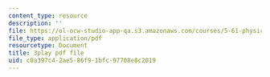 ```yaml
---
content_type: resource
description: ''
file: https://ol-ocw-studio-app-qa.s3.amazonaws.com/courses/5-61-physical-chemistry-fall-2017/c0a397c42ae586f91bfc97708e8c2019_6ROuKtm5zds.pdf
file_type: application/pdf
resourcetype: Document
title: 3play pdf file
uid: c0a397c4-2ae5-86f9-1bfc-97708e8c2019
---
```

